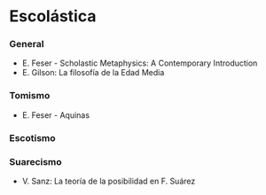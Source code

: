 # Escolástica

### General

* E. Feser - Scholastic Metaphysics: A Contemporary Introduction
* E. Gilson: La filosofía de la Edad Media

### Tomismo

* E. Feser - Aquinas

### Escotismo

### Suarecismo

* V. Sanz: La teoría de la posibilidad en F. Suárez

